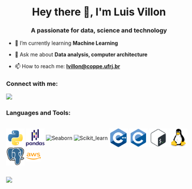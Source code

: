 <h1 align="center">Hey there 👋, I'm Luis Villon</h1>
<h3 align="center">A passionate for data, science and technology</h3>

- 🌱 I’m currently learning **Machine Learning**

- 💬 Ask me about **Data analysis, computer architecture**

- 📫 How to reach me: **lvillon@coppe.ufrj.br**

<!-- - 📄 Know about my experiences [www.linkedin.com/in/luis-villon](www.linkedin.com/in/luis-villon) -->

<h3 align="left">Connect with me:</h3>
<p align="left">
  
[![](https://img.shields.io/badge/linkedin-%230077B5.svg?style=for-the-badge&logo=linkedin)](https://www.linkedin.com/in/luis-villon)</p>

<h3 align="left">Languages and Tools:</h3>
<div style="display: inline_block"><br>
  <img align="center" alt="Rafa-Python" height="50" width="50" src="https://raw.githubusercontent.com/devicons/devicon/master/icons/python/python-original.svg">
  <img align="center" alt="Rafa-Pandas" height="50" width="50" src="https://raw.githubusercontent.com/devicons/devicon/master/icons/pandas/pandas-original-wordmark.svg">
  <img align="center" alt="Seaborn" height="50" width="50" src="https://seaborn.pydata.org/_images/logo-mark-lightbg.svg">
  <img align="center" alt="Scikit_learn" height="50" width="50" src="https://upload.wikimedia.org/wikipedia/commons/0/05/Scikit_learn_logo_small.svg">
  <img align="center" alt="Rafa-Cpp" height="50" width="50" src="https://raw.githubusercontent.com/devicons/devicon/master/icons/cplusplus/cplusplus-original.svg">
  <img align="center" alt="Rafa-C" height="50" width="50" src="https://raw.githubusercontent.com/devicons/devicon/master/icons/c/c-original.svg">
  <img align="center" alt="Rafa-Bash" height="50" width="50" src="https://raw.githubusercontent.com/devicons/devicon/master/icons/bash/bash-original.svg">
  <img align="center" alt="Rafa-Linux" height="50" width="50" src="https://raw.githubusercontent.com/devicons/devicon/master/icons/linux/linux-original.svg">
  <img align="center" alt="Rafa-Postgresql" height="50" width="50" src="https://raw.githubusercontent.com/devicons/devicon/master/icons/postgresql/postgresql-original.svg"> 
  <img align="center" alt="Rafa-Amazonwebservices" height="30" width="40" src="https://raw.githubusercontent.com/devicons/devicon/master/icons/amazonwebservices/amazonwebservices-plain-wordmark.svg">
</div><br> 

<img src="https://github-readme-stats.vercel.app/api/top-langs?username=LaqVillon&layout=compact&theme=dark"/> <br> 
<!-- <img src="https://github-readme-stats.vercel.app/api?username=LaqVillon&show_icons=true"/> <br> -->
